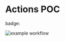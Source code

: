 # Actions POC

badge: 

![example workflow](https://github.com/ffreis/actions-poc/actions/workflows/main.yml/badge.svg)